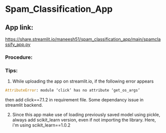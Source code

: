 # Spam_Classification_App

## App link:
https://share.streamlit.io/maneesh51/spam_classification_app/main/spamclassify_app.py

### Procedure:




### Tips:
1. While uploading the app on streamlit.io, if the following error appears 
```python
AttributeError: module ‘click’ has no attribute ‘get_os_args’
``` 
then add click==7.1.2 in requirement file. Some dependancy issue in streamlit backend.

2. Since this app make use of loading previously saved model using pickle, always add scikit_learn version, even if not importing the library. Here, i'm using scikit_learn==1.0.2



